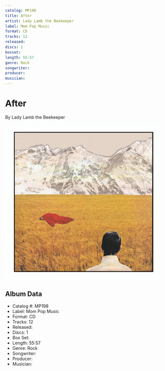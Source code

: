 ```yaml
---
catalog: MP198
title: After
artist: Lady Lamb the Beekeeper
label: Mom Pop Music
format: CD
tracks: 12
released: 
discs: 1
boxset: 
length: 55:57
genre: Rock
songwriter: 
producer: 
musician: 
---
```


# After

By Lady Lamb the Beekeeper

![](../../assets/cdcovers/Lady_Lamb_the_Beekeeper-After.png)

## Album Data

- Catalog #: MP198
- Label: Mom Pop Music
- Format: CD
- Tracks: 12
- Released: 
- Discs: 1
- Box Set: 
- Length: 55:57
- Genre: Rock
- Songwriter: 
- Producer: 
- Musician: 

